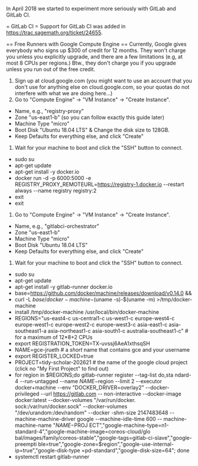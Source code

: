 In April 2018 we started to experiment more seriously with GitLab and GitLab CI.

= GitLab CI =
Support for GitLab CI was added in https://trac.sagemath.org/ticket/24655.

== Free Runners with Google Compute Engine ==
Currently, Google gives everybody who signs up $300 of credit for 12 months. They won't charge you unless you explicitly upgrade, and there are a few limitations (e.g, at most 8 CPUs per regions.) Btw., they don't charge you if you upgrade unless you run out of the free credit.

 1. Sign up at cloud.google.com (you might want to use an account that you don't use for anything else on cloud.google.com, so your quotas do not interfere with what we are doing here…)
 1. Go to "Compute Engine" → "VM Instance" → "Create Instance".
   * Name, e.g., "registry-proxy"
   * Zone "us-east1-b" (so you can follow exactly this guide later)
   * Machine Type "micro"
   * Boot Disk "Ubuntu 18.04 LTS" & Change the disk size to 128GB.
   * Keep Defaults for everything else, and click "Create"
 1. Wait for your machine to boot and click the "SSH" button to connect.
   * sudo su
   * apt-get update
   * apt-get install -y docker.io
   * docker run -d -p 6000:5000 -e REGISTRY_PROXY_REMOTEURL=https://registry-1.docker.io --restart always --name registry registry:2
   * exit
   * exit
 1. Go to "Compute Engine" → "VM Instance" → "Create Instance".
   * Name, e.g., "gitlabci-orchestrator"
   * Zone "us-east1-b"
   * Machine Type "micro"
   * Boot Disk "Ubuntu 18.04 LTS"
   * Keep Defaults for everything else, and click "Create"
 1. Wait for your machine to boot and click the "SSH" button to connect.
   * sudo su
   * apt-get update
   * apt-get install -y gitlab-runner docker.io
   * base=https://github.com/docker/machine/releases/download/v0.14.0 &&
   * curl -L $base/docker-machine-$(uname -s)-$(uname -m) >/tmp/docker-machine
   * install /tmp/docker-machine /usr/local/bin/docker-machine
   * REGIONS="us-east4-c us-central1-c us-west1-c europe-west4-c europe-west1-c europe-west2-c europe-west3-c asia-east1-c asia-southeast1-a asia-northeast1-c asia-south1-c australia-southeast1-c" # for a maximum of 12*8+2 CPUs
   * export REGISTRATION_TOKEN=TX-uvssj6AeA1xthsqSH
   * NAME=gce-jrueth # a *short* name that contains gce and your username
   * export REGISTER_LOCKED=true
   * PROJECT=tidy-scholar-202621 # the name of the google cloud project (click no "My First Project" to find out)
   * for region in $REGIONS;do gitlab-runner register --tag-list do,sta
ndard-4 --run-untagged --name $NAME-$region --limit 2 --executor docker+machine
 --env "DOCKER_DRIVER=overlay2" --docker-privileged --url https://gitlab.com --
non-interactive --docker-image docker:latest --docker-volumes "/var/run/docker.
sock:/var/run/docker.sock" --docker-volumes "/dev/urandom:/dev/random" --docker
-shm-size 2147483648 --machine-machine-driver google --machine-idle-time 600 --
machine-machine-name "$NAME-%s" --machine-machine-options "google-project=$PROJ
ECT","google-machine-type=n1-standard-4","google-machine-image=coreos-cloud/glo
bal/images/family/coreos-stable","google-tags=gitlab-ci-slave","google-preempti
ble=true","google-zone=$region","google-use-internal-ip=true","google-disk-type
=pd-standard","google-disk-size=64"; done
   * systemctl restart gitlab-runner
